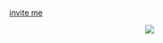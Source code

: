 [invite me](https://discord.com/api/oauth2/authorize?client_id=785290461467377665&permissions=0&scope=bot)
<p align="center">
  <img src="https://cdn.discordapp.com/attachments/682711834892959816/804968313385123850/output.gif">
</p>

